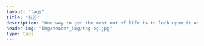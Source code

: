 ```yaml
---
layout: "tags"
title: "标签"
description: "One way to get the most out of life is to look upon it as an adventure."
header-img: "img/header_img/tag-bg.jpg"
type: tags
---
```

